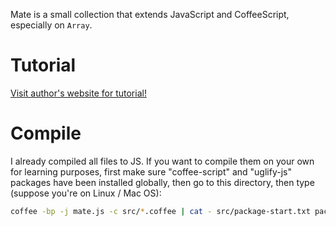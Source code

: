Mate is a small collection that extends JavaScript and CoffeeScript,
especially on `Array`.

Tutorial
====

[Visit author's website for tutorial!](http://zhanzhenzhen.github.io/project-tutorials/mate.xhtml)

Compile
====

I already compiled all files to JS. If you want to compile them on your own for learning purposes, first
make sure "coffee-script" and "uglify-js" packages have been installed globally, then go to this directory,
then type (suppose you're on Linux / Mac OS):

```bash
coffee -bp -j mate.js -c src/*.coffee | cat - src/package-start.txt package.json src/package-end.txt > mate.js && uglifyjs mate.js -o mate.min.js -m --screw-ie8 --comments && coffee -b -j test/compiled.js -c test/*.coffee && coffee -b -j test-test/compiled.js -c test-test/*.coffee
```
